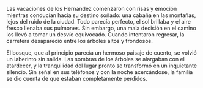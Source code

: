 Las vacaciones de los Hernández comenzaron con risas y emoción mientras conducían hacia su destino soñado: una cabaña en las montañas, lejos del ruido de la ciudad. Todo parecía perfecto, el sol brillaba y el aire fresco llenaba sus pulmones. Sin embargo, una mala decisión en el camino los llevó a tomar un desvío equivocado. Cuando intentaron regresar, la carretera desapareció entre los árboles altos y frondosos.

El bosque, que al principio parecía un hermoso paisaje de cuento, se volvió un laberinto sin salida. Las sombras de los árboles se alargaban con el atardecer, y la tranquilidad del lugar pronto se transformó en un inquietante silencio. Sin señal en sus teléfonos y con la noche acercándose, la familia se dio cuenta de que estaban completamente perdidos.